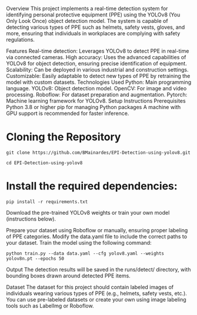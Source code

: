 Overview
This project implements a real-time detection system for identifying personal protective equipment (PPE) using the YOLOv8 (You Only Look Once) object detection model. The system is capable of detecting various types of PPE such as helmets, safety vests, gloves, and more, ensuring that individuals in workplaces are complying with safety regulations.

Features
Real-time detection: Leverages YOLOv8 to detect PPE in real-time via connected cameras.
High accuracy: Uses the advanced capabilities of YOLOv8 for object detection, ensuring precise identification of equipment.
Scalability: Can be deployed in various industrial and construction settings.
Customizable: Easily adaptable to detect new types of PPE by retraining the model with custom datasets.
Technologies Used
Python: Main programming language.
YOLOv8: Object detection model.
OpenCV: For image and video processing.
Roboflow: For dataset preparation and augmentation.
Pytorch: Machine learning framework for YOLOv8.
Setup Instructions
Prerequisites
Python 3.8 or higher
pip for managing Python packages
A machine with GPU support is recommended for faster inference.



# Cloning the Repository

```
git clone https://github.com/BMainardes/EPI-Detection-using-yolov8.git
```
```
cd EPI-Detection-using-yolov8
```
# Install the required dependencies:
```
pip install -r requirements.txt
```
Download the pre-trained YOLOv8 weights or train your own model (instructions below).


Prepare your dataset using Roboflow or manually, ensuring proper labeling of PPE categories.
Modify the data.yaml file to include the correct paths to your dataset.
Train the model using the following command:

```
python train.py --data data.yaml --cfg yolov8.yaml --weights yolov8n.pt --epochs 50
```
Output
The detection results will be saved in the runs/detect/ directory, with bounding boxes drawn around detected PPE items.

Dataset
The dataset for this project should contain labeled images of individuals wearing various types of PPE (e.g., helmets, safety vests, etc.). You can use pre-labeled datasets or create your own using image labeling tools such as LabelImg or Roboflow.
